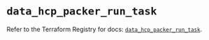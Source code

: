 # `data_hcp_packer_run_task`

Refer to the Terraform Registry for docs: [`data_hcp_packer_run_task`](https://registry.terraform.io/providers/hashicorp/hcp/0.95.1/docs/data-sources/packer_run_task).
